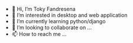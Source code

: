 - 👋 Hi, I’m Toky Fandresena
- 👀 I’m interested in desktop and web application
- 🌱 I’m currently learning python/django
- 💞️ I’m looking to collaborate on ...
- 📫 How to reach me ...

<!---
mtfandresena/mtfandresena is a ✨ special ✨ repository because its `README.md` (this file) appears on your GitHub profile.
You can click the Preview link to take a look at your changes.
--->
